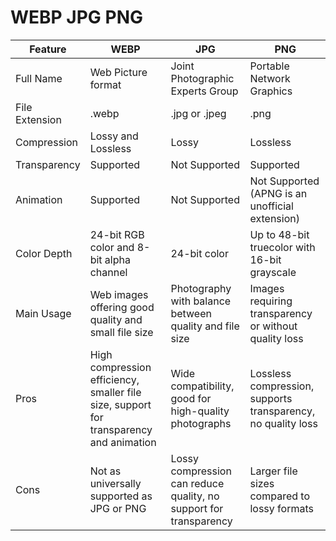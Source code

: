 # WEBP JPG PNG

| Feature | WEBP | JPG | PNG |
|---------|------|-----|-----|
| Full Name | Web Picture format | Joint Photographic Experts Group | Portable Network Graphics |
| File Extension | .webp | .jpg or .jpeg | .png |
| Compression | Lossy and Lossless | Lossy | Lossless |
| Transparency | Supported | Not Supported | Supported |
| Animation | Supported | Not Supported | Not Supported (APNG is an unofficial extension) |
| Color Depth | 24-bit RGB color and 8-bit alpha channel | 24-bit color | Up to 48-bit truecolor with 16-bit grayscale |
| Main Usage | Web images offering good quality and small file size | Photography with balance between quality and file size | Images requiring transparency or without quality loss |
| Pros | High compression efficiency, smaller file size, support for transparency and animation | Wide compatibility, good for high-quality photographs | Lossless compression, supports transparency, no quality loss |
| Cons | Not as universally supported as JPG or PNG | Lossy compression can reduce quality, no support for transparency | Larger file sizes compared to lossy formats |

